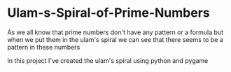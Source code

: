 # Ulam-s-Spiral-of-Prime-Numbers

As we all know that prime numbers don't have any pattern or a formula but when we put them in the ulam's
spiral we can see that there seems to  be a pattern in these numbers


In this project I've created the ulam's spiral using python and pygame

